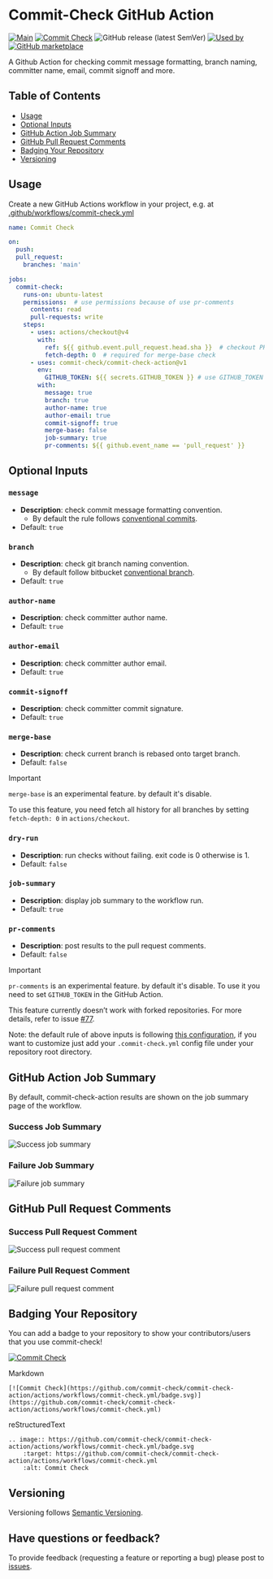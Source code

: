 # Commit-Check GitHub Action

[![Main](https://github.com/commit-check/commit-check-action/actions/workflows/main.yaml/badge.svg)](https://github.com/commit-check/commit-check-action/actions/workflows/main.yaml)
[![Commit Check](https://github.com/commit-check/commit-check-action/actions/workflows/commit-check.yml/badge.svg)](https://github.com/commit-check/commit-check-action/actions/workflows/commit-check.yml)
![GitHub release (latest SemVer)](https://img.shields.io/github/v/release/commit-check/commit-check-action)
[![Used by](https://img.shields.io/static/v1?label=Used%20by&message=47&color=informational&logo=slickpic)](https://github.com/commit-check/commit-check-action/network/dependents)<!-- used by badge -->
[![GitHub marketplace](https://img.shields.io/badge/Marketplace-commit--check--action-blue)](https://github.com/marketplace/actions/commit-check-action)

A Github Action for checking commit message formatting, branch naming, committer name, email, commit signoff and more.

## Table of Contents

* [Usage](#usage)
* [Optional Inputs](#optional-inputs)
* [GitHub Action Job Summary](#github-action-job-summary)
* [GitHub Pull Request Comments](#github-pull-request-comments)
* [Badging Your Repository](#badging-your-repository)
* [Versioning](#versioning)

## Usage

Create a new GitHub Actions workflow in your project, e.g. at [.github/workflows/commit-check.yml](.github/workflows/commit-check.yml)

```yaml
name: Commit Check

on:
  push:
  pull_request:
    branches: 'main'

jobs:
  commit-check:
    runs-on: ubuntu-latest
    permissions:  # use permissions because of use pr-comments
      contents: read
      pull-requests: write
    steps:
      - uses: actions/checkout@v4
        with:
          ref: ${{ github.event.pull_request.head.sha }}  # checkout PR HEAD commit
          fetch-depth: 0  # required for merge-base check
      - uses: commit-check/commit-check-action@v1
        env:
          GITHUB_TOKEN: ${{ secrets.GITHUB_TOKEN }} # use GITHUB_TOKEN because of use pr-comments
        with:
          message: true
          branch: true
          author-name: true
          author-email: true
          commit-signoff: true
          merge-base: false
          job-summary: true
          pr-comments: ${{ github.event_name == 'pull_request' }}
```

## Optional Inputs

### `message`

- **Description**: check commit message formatting convention.
  - By default the rule follows [conventional commits](https://www.conventionalcommits.org/).
- Default: `true`

### `branch`

- **Description**: check git branch naming convention.
  - By default follow bitbucket [conventional branch](https://conventional-branch.github.io/).
- Default: `true`

### `author-name`

- **Description**: check committer author name.
- Default: `true`

### `author-email`

- **Description**: check committer author email.
- Default: `true`

### `commit-signoff`

- **Description**: check committer commit signature.
- Default: `true`

### `merge-base`

- **Description**: check current branch is rebased onto target branch.
- Default: `false`

> [!IMPORTANT]
> `merge-base` is an experimental feature. by default it's disable.
>
> To use this feature, you need fetch all history for all branches by setting `fetch-depth: 0` in `actions/checkout`.

### `dry-run`

- **Description**: run checks without failing. exit code is 0 otherwise is 1.
- Default: `false`

### `job-summary`

- **Description**: display job summary to the workflow run.
- Default: `true`

### `pr-comments`

- **Description**: post results to the pull request comments.
- Default: `false`

> [!IMPORTANT]
> `pr-comments` is an experimental feature. by default it's disable. To use it you need to set `GITHUB_TOKEN` in the GitHub Action.
>
> This feature currently doesn’t work with forked repositories. For more details, refer to issue [#77](https://github.com/commit-check/commit-check-action/issues/77).

Note: the default rule of above inputs is following [this configuration](https://github.com/commit-check/commit-check/blob/main/.commit-check.yml), if you want to customize just add your `.commit-check.yml` config file under your repository root directory.

## GitHub Action Job Summary

By default, commit-check-action results are shown on the job summary page of the workflow.

### Success Job Summary

![Success job summary](https://github.com/commit-check/.github/blob/main/screenshot/success-job-summary.png)

### Failure Job Summary

![Failure job summary](https://github.com/commit-check/.github/blob/main/screenshot/failure-job-summary.png)

## GitHub Pull Request Comments

### Success Pull Request Comment

![Success pull request comment](https://github.com/commit-check/.github/blob/main/screenshot/success-pr-comments.png)

### Failure Pull Request Comment

![Failure pull request comment](https://github.com/commit-check/.github/blob/main/screenshot/failure-pr-comments.png)

## Badging Your Repository

You can add a badge to your repository to show your contributors/users that you use commit-check!

[![Commit Check](https://github.com/commit-check/commit-check-action/actions/workflows/commit-check.yml/badge.svg)](https://github.com/commit-check/commit-check-action/actions/workflows/commit-check.yml)

Markdown

```
[![Commit Check](https://github.com/commit-check/commit-check-action/actions/workflows/commit-check.yml/badge.svg)](https://github.com/commit-check/commit-check-action/actions/workflows/commit-check.yml)
```

reStructuredText

```
.. image:: https://github.com/commit-check/commit-check-action/actions/workflows/commit-check.yml/badge.svg
    :target: https://github.com/commit-check/commit-check-action/actions/workflows/commit-check.yml
    :alt: Commit Check
```


## Versioning

Versioning follows [Semantic Versioning](https://semver.org/).

## Have questions or feedback?

To provide feedback (requesting a feature or reporting a bug) please post to [issues](https://github.com/commit-check/commit-check/issues).
